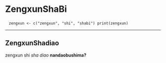 # ZengxunShaBi

    ```zengxun <- c("zengxun", "shi", "shabi")
    print(zengxun)
    ```
***
## ZengxunShadiao
zengxun shi *sha diao*
**nandaobushima?**


